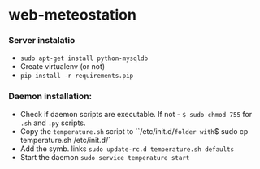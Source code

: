 # web-meteostation

### Server instalatio
* `sudo apt-get install python-mysqldb`
* Create virtualenv (or not)
* `pip install -r requirements.pip`

### Daemon installation:
* Check if daemon scripts are executable. If not - `$ sudo chmod 755` for `.sh` and `.py` scripts.
* Copy the `temperature.sh` script to ``/etc/init.d/` folder with `$ sudo cp temperature.sh /etc/init.d/`
* Add the symb. links `sudo update-rc.d temperature.sh defaults`
* Start the daemon `sudo service temperature start`
